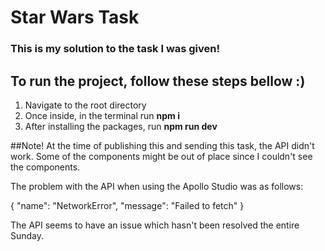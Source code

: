 # Star Wars Task

### This is my solution to the task I was given!

## To run the project, follow these steps bellow :)

1. Navigate to the root directory
2. Once inside, in the terminal run **npm i**
3. After installing the packages, run **npm run dev**

##Note!
At the time of publishing this and sending this task, the API didn't work.
Some of the components might be out of place since I couldn't see the components.

The problem with the API when using the Apollo Studio was as follows:

{
  "name": "NetworkError",
  "message": "Failed to fetch"
}

The API seems to have an issue which hasn't been resolved the entire Sunday.
